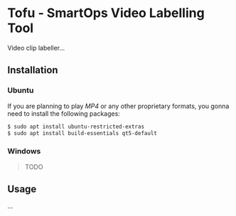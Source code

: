 # Tofu - SmartOps Video Labelling Tool

Video clip labeller...

## Installation

### Ubuntu

If you are planning to play *MP4* or any other proprietary formats, you gonna
need to install the following packages:

``` bash
$ sudo apt install ubuntu-restricted-extras
$ sudo apt install build-essentials qt5-default
```

### Windows

> TODO

## Usage

...


